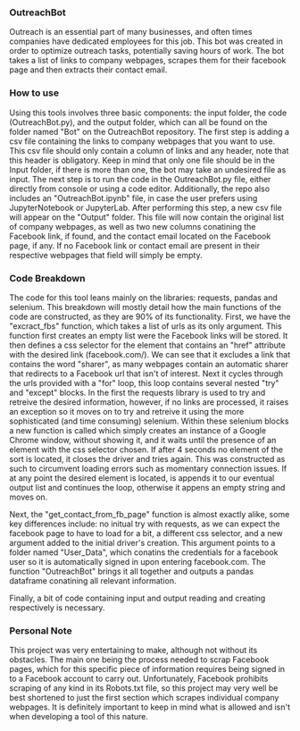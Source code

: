 ### OutreachBot
Outreach is an essential part of many businesses, and often times companies have dedicated employees for this job. This bot was created in order to optimize outreach tasks, potentially saving hours of work. The bot takes a list of links to company webpages, scrapes them for their facebook page and then extracts their contact email.

### How to use
Using this tools involves three basic components: the input folder, the code (OutreachBot.py), and the output folder, which can all be found on the folder named "Bot" on the OutreachBot repository.
The first step is adding a csv file containing the links to company webpages that you want to use. This csv file should only contain a column of links and any header, note that this header is obligatory. Keep in mind that only one file should be in the Input folder, if there is more than one, the bot may take an undesired file as input.
The next step is to run the code in the OutreachBot.py file, either directly from console or using a code editor. Additionally, the repo also includes an "OutreachBot.ipynb" file, in case the user prefers using JupyterNotebook or JupyterLab.
After performing this step, a new csv file will appear on the "Output" folder. This file will now contain the original list of company webpages, as well as two new columns conatining the Facebook link, if found, and the contact email located on the Facebook page, if any. If no Facebook link or contact email are present in their respective webpages that field will simply be empty.

### Code Breakdown
The code for this tool leans mainly on the libraries: requests, pandas and selenium. This breakdown will mostly detail how the main functions of the code are constructed, as they are 90% of its functionality.
First, we have the "excract_fbs" function, which takes a list of urls as its only argument. This function first creates an empty list were the Facebook links will be stored. It then defines a css selector for the element that contains an "href" attribute with the desired link (facebook.com/). We can see that it excludes a link that contains the word "sharer", as many webpages contain an automatic sharer that redirects to a Facebook url that isn't of interest.
Next it cycles through the urls provided with a "for" loop, this loop contains several nested "try" and "except" blocks. In the first the requests library is used to try and retreive the desired information, however, if no links are processed, it raises an exception so it moves on to try and retreive it using the more sophisticated (and time consuming) selenium. Within these selenium blocks a new function is called which simply creates an instance of a Google Chrome window, without showing it, and it waits until the presence of an element with the css selector chosen. If after 4 seconds no element of the sort is located, it closes the driver and tries again. This was constructed as such to circumvent loading errors such as momentary connection issues. If at any point the desired element is located, is appends it to our eventual output list and continues the loop, otherwise it appens an empty string and moves on.

Next, the "get_contact_from_fb_page" function is almost exactly alike, some key differences include: no initual try with requests, as we can expect the facebook page to have to load for a bit, a different css selector, and a new argument added to the initial driver's creation. This argument points to a folder named "User_Data", which conatins the credentials for a facebook user so it is automatically signed in upon entering facebook.com. The function "OutreachBot" brings it all together and outputs a pandas dataframe conatining all relevant information. 

Finally, a bit of code containing input and output reading and creating respectively is necessary.

### Personal Note
This project was very entertaining to make, although not without its obstacles. The main one being the process needed to scrap Facebook pages, which for this specific piece of information requires being signed in to a Facebook account to carry out. Unfortunately, Facebook prohibits scraping of any kind in its Robots.txt file, so this project may very well be best shortened to just the first section which scrapes individual company webpages. It is definitely important to keep in mind what is allowed and isn't when developing a tool of this nature. 



